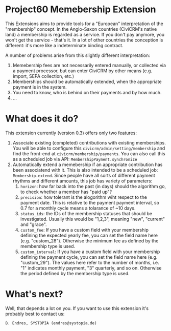 Project60 Memebership Extension
===

This Extensions aims to provide tools for a "European" interpretation of the "membership" concept. In the Anglo-Saxon countries (CiviCRM's native land) a membership is regarded as a service. If you don't pay anymore, you won't get the service - that's it. In a lot of other countries the conception is different: it's more like a indeterminate binding contract.

A number of problems arise from this slightly different interpretation:

1. Memebership fees are not necessarily entered manually, or collected via a payment processor, but can enter CiviCRM by other means (e.g. import, SEPA collection, etc.)
2. Memberships should be automatically extended, when the appropriate payment is in the system.
3. You need to know, who is behind on their payments and by how much.
4. …


What does it do?
===

This extension currently (version 0.3) offers only two features:

1. Associate existing (completed) contributions with existing memberships. You will be able to configure this ``civicrm/admin/setting/membership`` and find the front-end at ``civicrm/membership/payments``. You can also call this as a scheduled job via API: ``MembershipPayment.synchronize``
2. Automatically extend a memebership if an appropriate contribution has been associatend with it. This is also intended to be a scheduled job: ``Membership.extend``. Since people have all sorts of different payment rhythms and different amounts, this job has variety of parameters:
   1. ``horizon``: how far back into the past (in days) should the algorithm go, to check whether a member has "paid up"?
   2. ``precision``: how tolerant is the alogorithm wiht respect to the payment date. This is relative to the payment payment interval, so 0.7 for a monthly cycle means a tolarance of ~10 days.
   3. ``status_ids``: the IDs of the membership statuses that should be investigated. Usually this would be "1,2,3", meaning "new", "current" and "grace".
   4. ``custom_fee``: If you have a custom field with your membership defining the expected yearly fee, you can set the field name here (e.g. "custom_28"). Otherwise the minimum fee as defined by the membership type is used.
   5. ``custom_interval``: If you have a custom field with your membership defining the payment cycle, you can set the field name here (e.g. "custom_29"). The values here refer to the number of months, i.e. "1" indicates monthly payment, "3" quarterly, and so on. Otherwise the period defined by the membership type is used.


What's next?
===
Well, that depends a lot on you. If you want to use this extension it's probably best to contact us: 

    B. Endres, SYSTOPIA (endres@systopia.de)